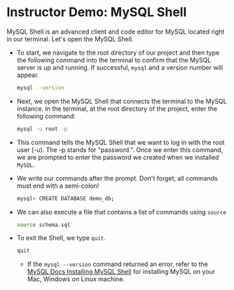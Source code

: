 #  Instructor Demo: MySQL Shell

MySQL Shell is an advanced client and code editor for MySQL located right in our terminal. Let's open the MySQL Shell. 

  * To start, we navigate to the root directory of our project and then type the following command into the terminal to confirm that the MySQL server is up and running. If successful, `mysql` and a version number will appear. 

    ```sh
    mysql --version
    ```

  * Next, we open the MySQL Shell that connects the terminal to the MySQL instance. In the terminal, at the root directory of the project, enter the following command:

    ```sh
    mysql -u root -p
    ```

  * This command tells the MySQL Shell that we want to log in with the root user (-u). The -p stands for "password.". Once we enter this command, we are prompted to enter the password we created when we installed `MySQL`.

  * We write our commands after the prompt. Don't forget, all commands must end with a semi-colon! 

    ```sh
    mysql> CREATE DATABASE demo_db;
    ```

  * We can also execute a file that contains a list of commands using `source`

    ```sh
    source schema.sql
    ```

  * To exit the Shell, we type `quit`.

    ```sh
    quit
    ```
    <!-- UofTcoding12!@ - password for my SQL 
    Beginning configuration step: Writing configuration file

<!-- Saving my.ini configuration file...
Saved my.ini configuration file.
Ended configuration step: Writing configuration file

Beginning configuration step: Updating Windows Firewall rules

Adding a Windows Firewall rule for MySQL83 on port 3306.
Attempting to add a Windows Firewall rule with command: netsh.exe advfirewall firewall add rule name="Port 3306" protocol=TCP localport=3306 dir=in action=allow
Ok.


Successfully added the Windows Firewall rule.
Adding a Windows Firewall rule for MySQL83 on port 33060.
Attempting to add a Windows Firewall rule with command: netsh.exe advfirewall firewall add rule name="Port 33060" protocol=TCP localport=33060 dir=in action=allow
Ok.


Successfully added the Windows Firewall rule.
Ended configuration step: Updating Windows Firewall rules

Beginning configuration step: Adjusting Windows service

Attempting to grant the required filesystem permissions to the 'NT AUTHORITY\NetworkService' account.
Granted permissions to the data directory.
Granted permissions to the install directory.
Adding new service
New service added
Ended configuration step: Adjusting Windows service

Beginning configuration step: Initializing database (may take a long time)

Attempting to run MySQL Server with --initialize-insecure option...
Starting process for MySQL Server 8.3.0...
Starting process with command: C:\Program Files\MySQL\MySQL Server 8.3\bin\mysqld.exe --defaults-file="C:\ProgramData\MySQL\MySQL Server 8.3\my.ini" --console --initialize-insecure=on --lower-case-table-names=1...
MySQL Server Initialization - start.
C:\Program Files\MySQL\MySQL Server 8.3\bin\mysqld.exe (mysqld 8.3.0) initializing of server in progress as process 22604
InnoDB initialization has started.
InnoDB initialization has ended.
root@localhost is created with an empty password ! Please consider switching off the --initialize-insecure option.
MySQL Server Initialization - end.
Process for mysqld, with ID 22604, was run successfully and exited with code 0.
Successfully started process for MySQL Server 8.3.0.
MySQL Server 8.3.0 intialized the database successfully.
Ended configuration step: Initializing database (may take a long time)

Beginning configuration step: Updating permissions for the data folder and related server files

Attempting to update the permissions for the data folder and related server files...
Inherited permissions have been converted to explicit permissions.
Full control permissions granted to: NETWORK SERVICE.
Full control permissions granted to: Administrators.
Full control permissions granted to: CREATOR OWNER.
Full control permissions granted to: SYSTEM.
Access to the data directory is removed for the users group.
Permissions for the data folder and related server files are updated correctly.
Ended configuration step: Updating permissions for the data folder and related server files

Beginning configuration step: Starting the server

Attempting to start service MySQL83...
MySQL Server - start.
C:\Program Files\MySQL\MySQL Server 8.3\bin\mysqld.exe (mysqld 8.3.0) starting as process 28584
InnoDB initialization has started.
InnoDB initialization has ended.
CA certificate ca.pem is self signed.
Channel mysql_main configured to support TLS. Encrypted connections are now supported for this channel.
X Plugin ready for connections. Bind-address: '::' port: 33060
C:\Program Files\MySQL\MySQL Server 8.3\bin\mysqld.exe: ready for connections. Version: '8.3.0'  socket: ''  port: 3306  MySQL Community Server - GPL.
Successfully started service MySQL83.
Waiting until a connection to MySQL Server 8.3.0 can be established (with a maximum of 10 attempts)...
Retry 1: Attempting to connect to Mysql@localhost:3306 with user root with no password...
Successfully connected to MySQL Server 8.3.0.
Ended configuration step: Starting the server

Beginning configuration step: Applying security settings

Attempting to update security settings.
Updated security settings.
Ended configuration step: Applying security settings

Beginning configuration step: Updating the Start menu link

Attempting to verify command-line client shortcut.
Verified command-line client shortcut.
Verified command-line client shortcut.
Ended configuration step: Updating the Start menu link
-->

* If the `mysql --version` command returned an error, refer to the  [MySQL Docs Installing MySQL Shell](https://dev.mysql.com/doc/mysql-shell/8.0/en/mysql-shell-install.html) for installing MySQL on your Mac, Windows on Linux machine.
